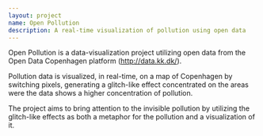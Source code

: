 ```yaml
---
layout: project
name: Open Pollution
description: A real-time visualization of pollution using open data
---
```

Open Pollution is a data-visualization project utilizing open data from the Open Data Copenhagen platform (http://data.kk.dk/).

Pollution data is visualized, in real-time, on a map of Copenhagen by switching pixels, generating a glitch-like effect concentrated on the areas were the data shows a higher concentration of pollution.

The project aims to bring attention to the invisible pollution by utilizing the glitch-like effects as both a metaphor for the pollution and a visualization of it.
